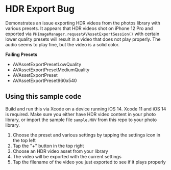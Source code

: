 # HDR Export Bug

Demonstrates an issue exporting HDR videos from the photos library with various presets. It appears that HDR videos shot on iPhone 12 Pro and exported via `PHImageManager.requestAVAssetExportSession()` with certain lower quality presets will result in a video that does not play properly. The audio seems to play fine, but the video is a solid color.

**Failing Presets**
- AVAssetExportPresetLowQuality
- AVAssetExportPresetMediumQuality
- AVAssetExportPreset
- AVAssetExportPreset960x540

## Using this sample code
Build and run this via Xcode on a device running iOS 14. Xcode 11 and iOS 14 is required. Make sure you either have HDR video content in your photo library, or import the sample file `sample.MOV` from this repo to your photo library.

1. Choose the preset and various settings by tapping the settings icon in the top left
2. Tap the "+" button in the top right
3. Choose an HDR video asset from your library
4. The video will be exported with the current settings
5. Tap the filename of the video you just exported to see if it plays properly